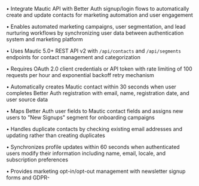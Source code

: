 • Integrate Mautic API with Better Auth signup/login flows to automatically create and update contacts for marketing automation and user engagement

• Enables automated marketing campaigns, user segmentation, and lead nurturing workflows by synchronizing user data between authentication system and marketing platform

• Uses Mautic 5.0+ REST API v2 with `/api/contacts` and `/api/segments` endpoints for contact management and categorization

• Requires OAuth 2.0 client credentials or API token with rate limiting of 100 requests per hour and exponential backoff retry mechanism

• Automatically creates Mautic contact within 30 seconds when user completes Better Auth registration with email, name, registration date, and user source data

• Maps Better Auth user fields to Mautic contact fields and assigns new users to "New Signups" segment for onboarding campaigns

• Handles duplicate contacts by checking existing email addresses and updating rather than creating duplicates

• Synchronizes profile updates within 60 seconds when authenticated users modify their information including name, email, locale, and subscription preferences

• Provides marketing opt-in/opt-out management with newsletter signup forms and GDPR-